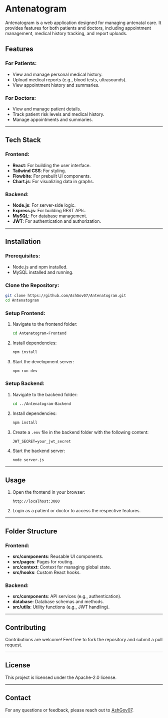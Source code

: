 # Antenatogram

Antenatogram is a web application designed for managing antenatal care. It provides features for both patients and doctors, including appointment management, medical history tracking, and report uploads.

## Features

### For Patients:
- View and manage personal medical history.
- Upload medical reports (e.g., blood tests, ultrasounds).
- View appointment history and summaries.

### For Doctors:
- View and manage patient details.
- Track patient risk levels and medical history.
- Manage appointments and summaries.

---

## Tech Stack

### Frontend:
- **React**: For building the user interface.
- **Tailwind CSS**: For styling.
- **Flowbite**: For prebuilt UI components.
- **Chart.js**: For visualizing data in graphs.

### Backend:
- **Node.js**: For server-side logic.
- **Express.js**: For building REST APIs.
- **MySQL**: For database management.
- **JWT**: For authentication and authorization.

---

## Installation

### Prerequisites:
- Node.js and npm installed.
- MySQL installed and running.

### Clone the Repository:
```bash
git clone https://github.com/AshGov07/Antenatogram.git
cd Antenatogram
```

### Setup Frontend:
1. Navigate to the frontend folder:
   ```bash
   cd Antenatogram-Frontend
   ```
2. Install dependencies:
   ```bash
   npm install
   ```
3. Start the development server:
   ```bash
   npm run dev
   ```

### Setup Backend:
1. Navigate to the backend folder:
   ```bash
   cd ../Antenatogram-Backend
   ```
2. Install dependencies:
   ```bash
   npm install
   ```
3. Create a `.env` file in the backend folder with the following content:
   ```
   JWT_SECRET=your_jwt_secret
   ```
4. Start the backend server:
   ```bash
   node server.js
   ```

---

## Usage

1. Open the frontend in your browser:
   ```
   http://localhost:3000
   ```
2. Login as a patient or doctor to access the respective features.

---

## Folder Structure

### Frontend:
- **src/components**: Reusable UI components.
- **src/pages**: Pages for routing.
- **src/context**: Context for managing global state.
- **src/hooks**: Custom React hooks.

### Backend:
- **src/components**: API services (e.g., authentication).
- **database**: Database schemas and methods.
- **src/utils**: Utility functions (e.g., JWT handling).

---

## Contributing

Contributions are welcome! Feel free to fork the repository and submit a pull request.

---

## License

This project is licensed under the Apache-2.0 license.

---

## Contact

For any questions or feedback, please reach out to [AshGov07](https://github.com/AshGov07).
